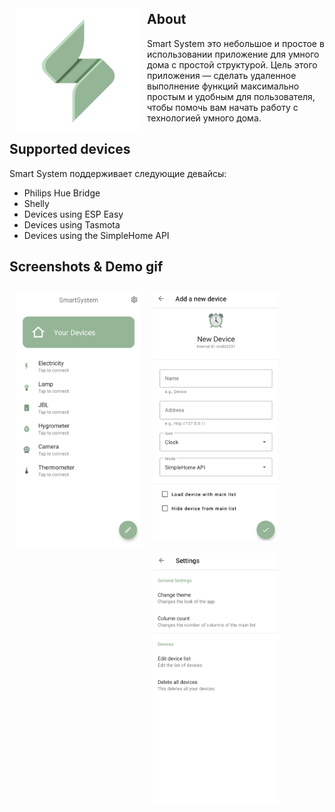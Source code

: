 <img src="app/src/main/ic_launcher-playstore.png" align="left"
width="200" hspace="10" vspace="10">

## About
Smart System это небольшое и простое в использовании приложение для умного дома с простой структурой. 
Цель этого приложения — сделать удаленное выполнение функций максимально простым и удобным для пользователя, 
чтобы помочь вам начать работу с технологией умного дома.

## Supported devices
Smart System поддерживает следующие девайсы:

- Philips Hue Bridge
- Shelly
- Devices using ESP Easy
- Devices using Tasmota
- Devices using the SimpleHome API

## Screenshots & Demo gif

[<img src="screen1.png" align="left"
width="200"
hspace="10" vspace="10">](/screen1.png)
[<img src="screen2.png" align="left"
width="200"
hspace="10" vspace="10">](/screen2.png)

[<img src="/screen3.png" align="center"
width="200"
hspace="10" vspace="10">](/screen3.png)

